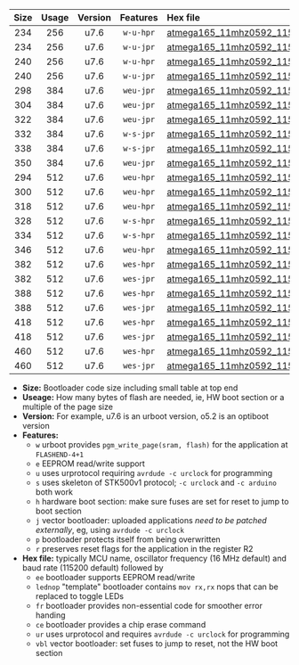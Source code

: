 |Size|Usage|Version|Features|Hex file|
|:-:|:-:|:-:|:-:|:--|
|234|256|u7.6|`w-u-hpr`|[atmega165_11mhz0592_115200bps_ur.hex](https://raw.githubusercontent.com/stefanrueger/urboot/main/atmega165_11mhz0592_115200bps_ur.hex)|
|234|256|u7.6|`w-u-jpr`|[atmega165_11mhz0592_115200bps_ur_vbl.hex](https://raw.githubusercontent.com/stefanrueger/urboot/main/atmega165_11mhz0592_115200bps_ur_vbl.hex)|
|240|256|u7.6|`w-u-hpr`|[atmega165_11mhz0592_115200bps_lednop_ur.hex](https://raw.githubusercontent.com/stefanrueger/urboot/main/atmega165_11mhz0592_115200bps_lednop_ur.hex)|
|240|256|u7.6|`w-u-jpr`|[atmega165_11mhz0592_115200bps_lednop_ur_vbl.hex](https://raw.githubusercontent.com/stefanrueger/urboot/main/atmega165_11mhz0592_115200bps_lednop_ur_vbl.hex)|
|298|384|u7.6|`weu-jpr`|[atmega165_11mhz0592_115200bps_ee_ur_vbl.hex](https://raw.githubusercontent.com/stefanrueger/urboot/main/atmega165_11mhz0592_115200bps_ee_ur_vbl.hex)|
|304|384|u7.6|`weu-jpr`|[atmega165_11mhz0592_115200bps_ee_lednop_ur_vbl.hex](https://raw.githubusercontent.com/stefanrueger/urboot/main/atmega165_11mhz0592_115200bps_ee_lednop_ur_vbl.hex)|
|322|384|u7.6|`weu-jpr`|[atmega165_11mhz0592_115200bps_ee_lednop_fr_ur_vbl.hex](https://raw.githubusercontent.com/stefanrueger/urboot/main/atmega165_11mhz0592_115200bps_ee_lednop_fr_ur_vbl.hex)|
|332|384|u7.6|`w-s-jpr`|[atmega165_11mhz0592_115200bps_vbl.hex](https://raw.githubusercontent.com/stefanrueger/urboot/main/atmega165_11mhz0592_115200bps_vbl.hex)|
|338|384|u7.6|`w-s-jpr`|[atmega165_11mhz0592_115200bps_lednop_vbl.hex](https://raw.githubusercontent.com/stefanrueger/urboot/main/atmega165_11mhz0592_115200bps_lednop_vbl.hex)|
|350|384|u7.6|`weu-jpr`|[atmega165_11mhz0592_115200bps_ee_lednop_fr_ce_ur_vbl.hex](https://raw.githubusercontent.com/stefanrueger/urboot/main/atmega165_11mhz0592_115200bps_ee_lednop_fr_ce_ur_vbl.hex)|
|294|512|u7.6|`weu-hpr`|[atmega165_11mhz0592_115200bps_ee_ur.hex](https://raw.githubusercontent.com/stefanrueger/urboot/main/atmega165_11mhz0592_115200bps_ee_ur.hex)|
|300|512|u7.6|`weu-hpr`|[atmega165_11mhz0592_115200bps_ee_lednop_ur.hex](https://raw.githubusercontent.com/stefanrueger/urboot/main/atmega165_11mhz0592_115200bps_ee_lednop_ur.hex)|
|318|512|u7.6|`weu-hpr`|[atmega165_11mhz0592_115200bps_ee_lednop_fr_ur.hex](https://raw.githubusercontent.com/stefanrueger/urboot/main/atmega165_11mhz0592_115200bps_ee_lednop_fr_ur.hex)|
|328|512|u7.6|`w-s-hpr`|[atmega165_11mhz0592_115200bps.hex](https://raw.githubusercontent.com/stefanrueger/urboot/main/atmega165_11mhz0592_115200bps.hex)|
|334|512|u7.6|`w-s-hpr`|[atmega165_11mhz0592_115200bps_lednop.hex](https://raw.githubusercontent.com/stefanrueger/urboot/main/atmega165_11mhz0592_115200bps_lednop.hex)|
|346|512|u7.6|`weu-hpr`|[atmega165_11mhz0592_115200bps_ee_lednop_fr_ce_ur.hex](https://raw.githubusercontent.com/stefanrueger/urboot/main/atmega165_11mhz0592_115200bps_ee_lednop_fr_ce_ur.hex)|
|382|512|u7.6|`wes-hpr`|[atmega165_11mhz0592_115200bps_ee.hex](https://raw.githubusercontent.com/stefanrueger/urboot/main/atmega165_11mhz0592_115200bps_ee.hex)|
|382|512|u7.6|`wes-jpr`|[atmega165_11mhz0592_115200bps_ee_vbl.hex](https://raw.githubusercontent.com/stefanrueger/urboot/main/atmega165_11mhz0592_115200bps_ee_vbl.hex)|
|388|512|u7.6|`wes-hpr`|[atmega165_11mhz0592_115200bps_ee_lednop.hex](https://raw.githubusercontent.com/stefanrueger/urboot/main/atmega165_11mhz0592_115200bps_ee_lednop.hex)|
|388|512|u7.6|`wes-jpr`|[atmega165_11mhz0592_115200bps_ee_lednop_vbl.hex](https://raw.githubusercontent.com/stefanrueger/urboot/main/atmega165_11mhz0592_115200bps_ee_lednop_vbl.hex)|
|418|512|u7.6|`wes-hpr`|[atmega165_11mhz0592_115200bps_ee_lednop_fr.hex](https://raw.githubusercontent.com/stefanrueger/urboot/main/atmega165_11mhz0592_115200bps_ee_lednop_fr.hex)|
|418|512|u7.6|`wes-jpr`|[atmega165_11mhz0592_115200bps_ee_lednop_fr_vbl.hex](https://raw.githubusercontent.com/stefanrueger/urboot/main/atmega165_11mhz0592_115200bps_ee_lednop_fr_vbl.hex)|
|460|512|u7.6|`wes-hpr`|[atmega165_11mhz0592_115200bps_ee_lednop_fr_ce.hex](https://raw.githubusercontent.com/stefanrueger/urboot/main/atmega165_11mhz0592_115200bps_ee_lednop_fr_ce.hex)|
|460|512|u7.6|`wes-jpr`|[atmega165_11mhz0592_115200bps_ee_lednop_fr_ce_vbl.hex](https://raw.githubusercontent.com/stefanrueger/urboot/main/atmega165_11mhz0592_115200bps_ee_lednop_fr_ce_vbl.hex)|

- **Size:** Bootloader code size including small table at top end
- **Useage:** How many bytes of flash are needed, ie, HW boot section or a multiple of the page size
- **Version:** For example, u7.6 is an urboot version, o5.2 is an optiboot version
- **Features:**
  + `w` urboot provides `pgm_write_page(sram, flash)` for the application at `FLASHEND-4+1`
  + `e` EEPROM read/write support
  + `u` uses urprotocol requiring `avrdude -c urclock` for programming
  + `s` uses skeleton of STK500v1 protocol; `-c urclock` and `-c arduino` both work
  + `h` hardware boot section: make sure fuses are set for reset to jump to boot section
  + `j` vector bootloader: uploaded applications *need to be patched externally*, eg, using `avrdude -c urclock`
  + `p` bootloader protects itself from being overwritten
  + `r` preserves reset flags for the application in the register R2
- **Hex file:** typically MCU name, oscillator frequency (16 MHz default) and baud rate (115200 default) followed by
  + `ee` bootloader supports EEPROM read/write
  + `lednop` "template" bootloader contains `mov rx,rx` nops that can be replaced to toggle LEDs
  + `fr` bootloader provides non-essential code for smoother error handing
  + `ce` bootloader provides a chip erase command
  + `ur` uses urprotocol and requires `avrdude -c urclock` for programming
  + `vbl` vector bootloader: set fuses to jump to reset, not the HW boot section
